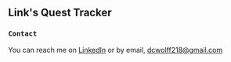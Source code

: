 ## Link's Quest Tracker

### `Contact`
You can reach me on [LinkedIn](https://www.linkedin.com/in/davidwolff218/) or by email, dcwolff218@gmail.com

